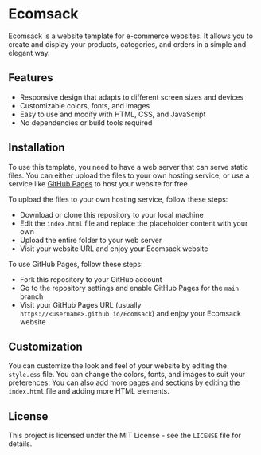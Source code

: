 # Ecomsack

Ecomsack is a website template for e-commerce websites. It allows you to create and display your products, categories, and orders in a simple and elegant way.

## Features

- Responsive design that adapts to different screen sizes and devices
- Customizable colors, fonts, and images
- Easy to use and modify with HTML, CSS, and JavaScript
- No dependencies or build tools required

## Installation

To use this template, you need to have a web server that can serve static files. You can either upload the files to your own hosting service, or use a service like [GitHub Pages](^1^) to host your website for free.

To upload the files to your own hosting service, follow these steps:

- Download or clone this repository to your local machine
- Edit the `index.html` file and replace the placeholder content with your own
- Upload the entire folder to your web server
- Visit your website URL and enjoy your Ecomsack website

To use GitHub Pages, follow these steps:

- Fork this repository to your GitHub account
- Go to the repository settings and enable GitHub Pages for the `main` branch
- Visit your GitHub Pages URL (usually `https://<username>.github.io/Ecomsack`) and enjoy your Ecomsack website

## Customization

You can customize the look and feel of your website by editing the `style.css` file. You can change the colors, fonts, and images to suit your preferences. You can also add more pages and sections by editing the `index.html` file and adding more HTML elements.

## License

This project is licensed under the MIT License - see the `LICENSE` file for details.
